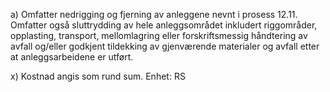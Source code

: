 a) Omfatter nedrigging og fjerning av anleggene nevnt i prosess 12.11. Omfatter også sluttrydding av hele anleggsområdet inkludert riggområder, opplasting, transport, mellomlagring eller forskriftsmessig håndtering av avfall og/eller godkjent tildekking av gjenværende materialer og avfall etter at anleggsarbeidene er utført.

x) Kostnad angis som rund sum. Enhet: RS

